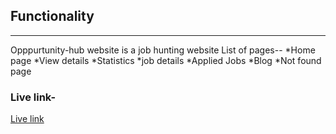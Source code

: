 ## Functionality
***
Opppurtunity-hub website is a job hunting website
List of pages--
*Home page
*View details
*Statistics
*job details
*Applied Jobs
*Blog
*Not found page


### Live link-

[Live link](https://chipper-bienenstitch-fef266.netlify.app/)